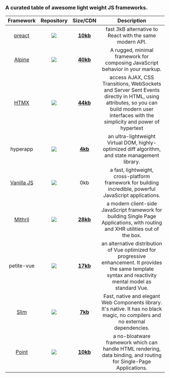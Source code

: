 ### A curated table of awesome light weight JS frameworks.

|Framework|Repository|Size/CDN|Description|
|:-:|:-:|:-:|:-:|
[preact](https://preactjs.com/)|[![](https://img.shields.io/github/stars/preactjs/preact.svg?style=social&label=Star)](https://github.com/preactjs/preact) |[**10kb**](https://unpkg.com/preact/dist/preact.js)|fast 3kB alternative to React with the same modern API.|
|[Alpine](https://alpinejs.dev/) |[![](https://img.shields.io/github/stars/alpinejs/alpine.svg?style=social&label=Star)](https://github.com/alpinejs/alpine) |[**40kb**](https://cdn.jsdelivr.net/npm/alpinejs/dist/cdn.min.js)| A rugged, minimal framework for composing JavaScript behavior in your markup.|
|[HTMX](https://htmx.org/)|[![](https://img.shields.io/github/stars/bigskysoftware/htmx.svg?style=social&label=Star)](https://github.com/bigskysoftware/htmx)|[**44kb**](https://unpkg.com/browse/htmx.org/dist/)|access AJAX, CSS Transitions, WebSockets and Server Sent Events directly in HTML, using attributes, so you can build modern user interfaces with the simplicity and power of hypertext|
|hyperapp|[![](https://img.shields.io/github/stars/jorgebucaran/hyperapp.svg?style=social&label=Star)](https://github.com/jorgebucaran/hyperapp) |[**4kb**](https://cdn.jsdelivr.net/npm/hyperapp/index.min.js)| an ultra-lightweight Virtual DOM, highly-optimized diff algorithm, and state management library.|
|[Vanilla JS](http://vanilla-js.com/)|[![](https://img.shields.io/github/stars/tc39/ecma262.svg?style=social&label=Star)](https://github.com/tc39/ecma262)|0kb| a fast, lightweight, cross-platform framework for building incredible, powerful JavaScript applications.|
[Mithril](https://mithril.js.org/)|[![](https://img.shields.io/github/stars/MithrilJS/mithril.js.svg?style=social&label=Star)](https://github.com/MithrilJS/mithril.js) |[**28kb**](https://unpkg.com/mithril/mithril.min.js)| a modern client-side JavaScript framework for building Single Page Applications, with routing and XHR utilities out of the box.|
|petite-vue|[![](https://img.shields.io/github/stars/vuejs/petite-vue.svg?style=social&label=Star)](https://github.com/vuejs/petite-vue) |[**17kb**](https://unpkg.com/petite-vue/dist/petite-vue.es.js)| an alternative distribution of Vue optimized for progressive enhancement. It provides the same template syntax and reactivity mental model as standard Vue.|
|[Slim](http://slimjs.com/)|[![](https://img.shields.io/github/stars/slimjs/slim.js.svg?style=social&label=Star)](https://github.com/slimjs/slim.js)|[**7kb**](https://unpkg.com/slim-js/dist/index.js?module)|Fast, native and elegant Web Components library. It's native. It has no black magic, no compilers and no external dependencies. |
|[Point](https://pointjs.org)|[![](https://img.shields.io/github/stars/ranaroussi/pointjs.svg?style=social&label=Star)](https://github.com/ranaroussi/pointjs) |[**10kb**](https://cdn.jsdelivr.net/gh/ranaroussi/pointjs/dist/point.js)| a no-bloatware framework which can handle HTML rendering, data binding, and routing for Single-Page Applications.|
